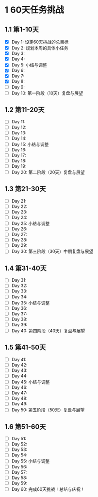 # 1 60天任务挑战

## 1.1 第1-10天

- [x] Day 1: 设定60天挑战的总目标
- [x] Day 2: 规划本周的具体小任务
- [x] Day 3:
- [x] Day 4:
- [x] Day 5: 小结与调整
- [x] Day 6:
- [x] Day 7:
- [x] Day 8:
- [ ] Day 9:
- [ ] Day 10: 第一阶段（10天）复盘与展望

## 1.2 第11-20天

- [ ] Day 11:
- [ ] Day 12:
- [ ] Day 13:
- [ ] Day 14:
- [ ] Day 15: 小结与调整
- [ ] Day 16:
- [ ] Day 17:
- [ ] Day 18:
- [ ] Day 19:
- [ ] Day 20: 第二阶段（20天）复盘与展望

## 1.3 第21-30天

- [ ] Day 21:
- [ ] Day 22:
- [ ] Day 23:
- [ ] Day 24:
- [ ] Day 25: 小结与调整
- [ ] Day 26:
- [ ] Day 27:
- [ ] Day 28:
- [ ] Day 29:
- [ ] Day 30: 第三阶段（30天）中期复盘与展望

## 1.4 第31-40天

- [ ] Day 31:
- [ ] Day 32:
- [ ] Day 33:
- [ ] Day 34:
- [ ] Day 35: 小结与调整
- [ ] Day 36:
- [ ] Day 37:
- [ ] Day 38:
- [ ] Day 39:
- [ ] Day 40: 第四阶段（40天）复盘与展望

## 1.5 第41-50天

- [ ] Day 41:
- [ ] Day 42:
- [ ] Day 43:
- [ ] Day 44:
- [ ] Day 45: 小结与调整
- [ ] Day 46:
- [ ] Day 47:
- [ ] Day 48:
- [ ] Day 49:
- [ ] Day 50: 第五阶段（50天）复盘与展望

## 1.6 第51-60天

- [ ] Day 51:
- [ ] Day 52:
- [ ] Day 53:
- [ ] Day 54:
- [ ] Day 55: 小结与调整
- [ ] Day 56:
- [ ] Day 57:
- [ ] Day 58:
- [ ] Day 59:
- [ ] Day 60: 完成60天挑战！总结与庆祝！